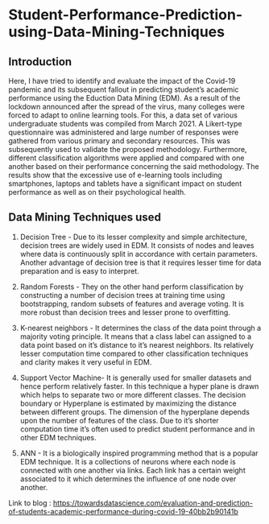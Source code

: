 # Student-Performance-Prediction-using-Data-Mining-Techniques
## Introduction
Here, I have tried to identify and evaluate the impact of the Covid-19 pandemic and its subsequent fallout in predicting student’s academic performance using the Eduction Data Mining (EDM). As a result of the lockdown announced after the spread of the virus, many colleges were forced to adapt to online learning tools. For this, a data set of various undergraduate students was compiled from March 2021. A Likert-type questionnaire was administered and large number of responses were gathered from various primary and secondary resources. This was subsequently used to validate the proposed methodology. Furthermore, different classification algorithms were applied and compared with one another based on their performance concerning the said methodology. The results show that the excessive use of e-learning tools including smartphones, laptops and tablets have a significant impact on student performance as well as on their psychological health.

## Data Mining Techniques used 

1. Decision Tree -
Due to its lesser complexity and simple architecture, decision
trees are widely used in EDM. It consists
of nodes and leaves where data is continuously split in accordance
with certain parameters. Another advantage of decision
tree is that it requires lesser time for data preparation and is
easy to interpret.

2. Random Forests - They on the other hand perform classification
by constructing a number of decision trees at training time
using bootstrapping, random subsets of features and average
voting. It is more robust than decision trees and lesser prone
to overfitting.

3. K-nearest neighbors - It determines the class of the data point through a majority
voting principle. It means that a class label can assigned to
a data point based on it’s distance to it’s nearest neighbors.
Its relatively lesser computation time compared to other classification
techniques and clarity makes it very useful in EDM.

4. Support Vector Machine- It is generally used for smaller datasets and hence perform
relatively faster. In this technique a hyper plane is drawn
which helps to separate two or more different classes. The
decision boundary or Hyperplane is estimated by maximizing
the distance between different groups. The dimension of
the hyperplane depends upon the number of features of the
class. Due to it’s shorter computation time it’s often used to
predict student performance and in other EDM
techniques.

5. ANN - It is a biologically inspired programming method that is a
popular EDM technique. It is a collections of neurons where
each node is connected with one another via links. Each link
has a certain weight associated to it which determines the
influence of one node over another.

Link to blog : 
https://towardsdatascience.com/evaluation-and-prediction-of-students-academic-performance-during-covid-19-40bb2b90141b
